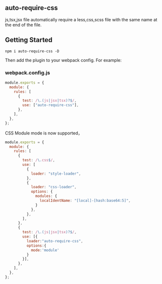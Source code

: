 
## auto-require-css

js,tsx,jsx file automatically require a less,css,scss file with the same name at the end of the file.

## Getting Started
```
npm i auto-require-css -D
```
Then add the plugin to your webpack config. For example:
### webpack.config.js
```js
module.exports = {
  module: {
    rules: [
      {
        test: /\.(js|jsx|tsx)?$/,
        use: ["auto-require-css"],
      },
    ],
  },
};
```
CSS Module mode is now supported，

```js
module.exports = {
  module: {
    rules: [
      {
        test: /\.css$/,
        use: [
          {
            loader: "style-loader",
          },
          {
            loader: "css-loader",
            options: {
              modules: {
                localIdentName: "[local]-[hash:base64:5]",
              }
            },
          },
        ],
      },
      {
        test: /\.(js|jsx|tsx)?$/,
        use: [{
          loader:"auto-require-css",
          options:{
            mode:'module'
          }
        }],
      },
    ],
  },
};
```
